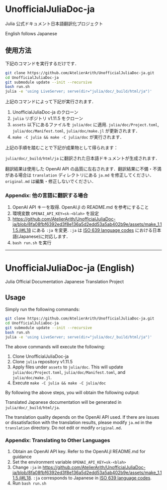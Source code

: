 # UnofficialJuliaDoc-ja

Julia 公式ドキュメント日本語翻訳化プロジェクト

English follows Japanese

## 使用方法

下記のコマンドを実行するだけです．

```sh
git clone https://github.com/AtelierArith/UnofficialJuliaDoc-ja.git
cd UnofficialJuliaDoc-ja
git submodule update --init --recursive
bash run.sh
julia -e 'using LiveServer; serve(dir="julia/doc/_build/html/ja")'
```

上記のコマンドによって下記が実行されます．

1. UnofficialJuliaDoc-ja のクローン
1. `julia` リポジトリ v1.11.5 をクローン
1. `assets` 以下にあるファイルを `julia/doc` に適用. `julia/doc/Project.toml`, `julia/doc/Manifest.toml`, `julia/doc/make.jl` が更新されます．
1. `make -C julia && make -C julia/doc` が実行されます．

上記の手順を踏むことで下記が成果物として得られます：

`julia/doc/_build/html/ja` に翻訳された日本語ドキュメントが生成されます．

翻訳結果は使用した OpenAI API の品質に左右されます．翻訳結果に不備・不満がある場合は `translation` ディレクトリにある `ja.md` を修正してください．`original.md` は編集・修正しないでください．

### Appendix: 他の言語に翻訳する場合

1. OpenAI API キーを取得. OpenAI.jl の README.md を参考にすること
1. 環境変数 `OPENAI_API_KEY=sk-<blah>` を設定
1. https://github.com/AtelierArith/UnofficialJuliaDoc-ja/blob/8fa08fbf6392ed3f8e136a5d2edd53a5ab402b9e/assets/make_1.11.5.jl#L18 にある `:ja` を変更. `:ja` は [ISO 639 language codes](https://en.wikipedia.org/wiki/List_of_ISO_639_language_codes) における日本語(Japanese)に対応します．
1. `bash run.sh` を実行

---

# UnofficialJuliaDoc-ja (English)

Julia Official Documentation Japanese Translation Project

## Usage

Simply run the following commands:

```sh
git clone https://github.com/AtelierArith/UnofficialJuliaDoc-ja.git
cd UnofficialJuliaDoc-ja
git submodule update --init --recursive
bash run.sh
julia -e 'using LiveServer; serve(dir="julia/doc/_build/html/ja")'
```

The above commands will execute the following:

1. Clone UnofficialJuliaDoc-ja
1. Clone `julia` repository v1.11.5
1. Apply files under `assets` to `julia/doc`. This will update `julia/doc/Project.toml`, `julia/doc/Manifest.toml`, and `julia/doc/make.jl`.
1. Execute `make -C julia && make -C julia/doc`

By following the above steps, you will obtain the following output:

Translated Japanese documentation will be generated in `julia/doc/_build/html/ja`.

The translation quality depends on the OpenAI API used. If there are issues or dissatisfaction with the translation results, please modify `ja.md` in the `translation` directory. Do not edit or modify `original.md`.

### Appendix: Translating to Other Languages

1. Obtain an OpenAI API key. Refer to the OpenAI.jl README.md for guidance
1. Set the environment variable `OPENAI_API_KEY=sk-<blah>`
1. Change `:ja` in https://github.com/AtelierArith/UnofficialJuliaDoc-ja/blob/8fa08fbf6392ed3f8e136a5d2edd53a5ab402b9e/assets/make_1.11.5.jl#L18. `:ja` corresponds to Japanese in [ISO 639 language codes](https://en.wikipedia.org/wiki/List_of_ISO_639_language_codes).
1. Run `bash run.sh`


